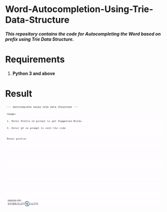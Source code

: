 # Word-Autocompletion-Using-Trie-Data-Structure
***This repository contains the code for Autocompleting the Word based on prefix using Trie Data Structure.***


# Requirements

1. **Python 3 and above**



# Result

![Output a1](output.gif?raw=true "Output a1")
